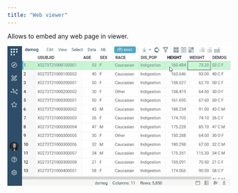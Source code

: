```yaml
---
title: "Web viewer"
---
```


Allows to embed any web page in viewer.

![Web viewer](img/web-viewer.gif "Web viewer")
